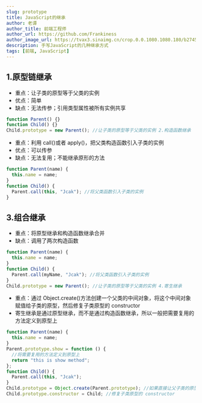 ```yaml
---
slug: prototype
title: JavaScript的继承
author: 老谭
author_title: 前端工程师
author_url: https://github.com/Frankiness
author_image_url: https://tvax3.sinaimg.cn/crop.0.0.1080.1080.180/b2745d44ly8g8s4muqeggj20u00u0n0k.jpg?KID=imgbed,tva&Expires=1582389585&ssig=EvXmyu%2FXsX
description: 手写JavaScript的几种继承方式
tags: [前端, JavaScript]
---
```


## 1.原型链继承

- 重点：让子类的原型等于父类的实例
- 优点：简单
- 缺点：无法传参；引用类型属性被所有实例共享

```javascript
function Parent() {}
function Child() {}
Child.prototype = new Parent(); //让子类的原型等于父类的实例 2.构造函数继承
```

- 重点：利用 call()或者 apply()，把父类构造函数引入子类的实例
- 优点：可以传参
- 缺点：无法复用；不能继承原形的方法

<!-- truncate -->

```javascript
function Parent(name) {
  this.name = name;
}
function Child() {
  Parent.call(this, "Jcak"); //将父类函数引入子类的实例
}
```

## 3.组合继承

- 重点：将原型继承和构造函数继承合并
- 缺点：调用了两次构造函数

```javascript
function Parent(name) {
  this.name = name;
}
function Child() {
  Parent.call(myName, "Jcak"); //将父类函数引入子类的实例
}
Child.prototype = new Parent(); //让子类的原型等于父类的实例 4.寄生继承
```

- 重点：通过 Object.create()方法创建一个父类的中间对象，将这个中间对象赋值给子类的原型，然后修复子类原型的 constructor
- 寄生继承是通过原型继承，而不是通过构造函数继承，所以一般把需要复用的方法定义到原型上

```javascript
function Parent(name) {
  this.name = name;
}
Parent.prototype.show = function () {
  //将需要复用的方法定义到原型上
  return "this is show method";
};
function Child() {
  Parent.call(this, "Jcak");
}
Child.prototype = Object.create(Parent.prototype); //如果直接让父子类的原型相等，改变子类原型时父类也会随之改变,所以使用一个中间变量
Child.prototype.constructor = Child; //修复子类原型的 constructor
```
